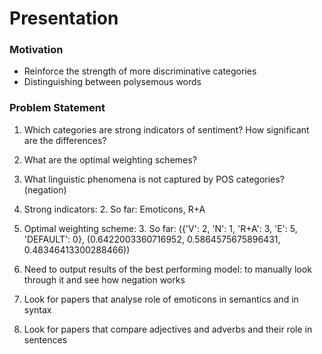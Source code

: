# Presentation

### Motivation
- Reinforce the strength of more discriminative categories
- Distinguishing between polysemous words

### Problem Statement
1. Which categories are strong indicators of sentiment? How significant are the differences?
2. What are the optimal weighting schemes? 
3. What linguistic phenomena is not captured by POS categories? (negation)


1. Strong indicators: 
    2. So far: Emoticons, R+A
2. Optimal weighting scheme:
    3. So far:
    ({'V': 2, 'N': 1, 'R+A': 3, 'E': 5, 'DEFAULT': 0}, (0.6422003360716952, 0.5864575675896431, 0.48346413300288466))
3. Need to output results of the best performing model: to manually look through it and see how negation works
4. Look for papers that analyse role of emoticons in semantics and in syntax
5. Look for papers that compare adjectives and adverbs and their role in sentences